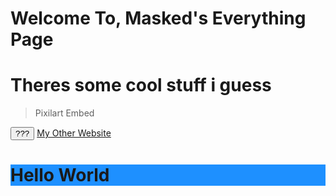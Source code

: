 <html>
  <head>
    <title>cloxkedmasked.github.io</title>
  </head>
  <body>
    <h1>Welcome To, Masked's Everything Page</h1>
    <h1>Theres some cool stuff i guess</h1>
    <blockquote class="pix-embed-wrap"><div class="pix-embed-activity" data-id="sr281479558d201" data-width="100" data-height="100" data-type="art" data-theme="dark" data-show-edit="1">Pixilart Embed</div></blockquote><script async="async" src="https://www.pixilart.com/js/embed.js?v=1.0.4"></script>
  </body>
 </html>
<button type="button" onclick="alert('7288901')">???</button>
<a href="https://maskedon-creations.carrd.co/">My Other Website</a>
<h1 style="background-color:DodgerBlue;">Hello World</h1>
